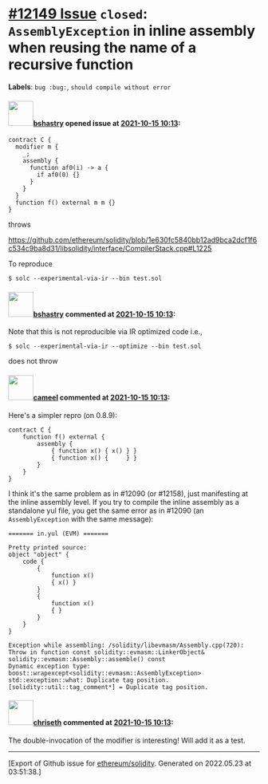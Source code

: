 # [\#12149 Issue](https://github.com/ethereum/solidity/issues/12149) `closed`: `AssemblyException` in inline assembly when reusing the name of a recursive function
**Labels**: `bug :bug:`, `should compile without error`


#### <img src="https://avatars.githubusercontent.com/u/2388185?v=4" width="50">[bshastry](https://github.com/bshastry) opened issue at [2021-10-15 10:13](https://github.com/ethereum/solidity/issues/12149):

```
contract C {
  modifier m {
    _;
    assembly {
      function af0(i) -> a {
        if af0(0) {}
      }
    }
  }
  function f() external m m {}
}
```

throws

https://github.com/ethereum/solidity/blob/1e630fc5840bb12ad9bca2dcf1f6c534c9ba8d31/libsolidity/interface/CompilerStack.cpp#L1225

To reproduce

```
$ solc --experimental-via-ir --bin test.sol
```

#### <img src="https://avatars.githubusercontent.com/u/2388185?v=4" width="50">[bshastry](https://github.com/bshastry) commented at [2021-10-15 10:13](https://github.com/ethereum/solidity/issues/12149#issuecomment-944173529):

Note that this is not reproducible via IR optimized code i.e.,

```
$ solc --experimental-via-ir --optimize --bin test.sol
```

does not throw

#### <img src="https://avatars.githubusercontent.com/u/137030?v=4" width="50">[cameel](https://github.com/cameel) commented at [2021-10-15 10:13](https://github.com/ethereum/solidity/issues/12149#issuecomment-945200990):

Here's a simpler repro (on 0.8.9):
```solidity
contract C {
    function f() external {
        assembly {
            { function x() { x() } }
            { function x() {     } }
        }
    }
}
```

I think it's the same problem as in #12090 (or #12158), just manifesting at the inline assembly level. If you try to compile the inline assembly as a standalone yul file, you get the same error as in #12090 (an `AssemblyException` with the same message):

```yul
======= in.yul (EVM) =======

Pretty printed source:
object "object" {
    code {
        {
            function x()
            { x() }
        }
        {
            function x()
            { }
        }
    }
}

Exception while assembling: /solidity/libevmasm/Assembly.cpp(720): Throw in function const solidity::evmasm::LinkerObject& solidity::evmasm::Assembly::assemble() const
Dynamic exception type: boost::wrapexcept<solidity::evmasm::AssemblyException>
std::exception::what: Duplicate tag position.
[solidity::util::tag_comment*] = Duplicate tag position.
```

#### <img src="https://avatars.githubusercontent.com/u/9073706?v=4" width="50">[chriseth](https://github.com/chriseth) commented at [2021-10-15 10:13](https://github.com/ethereum/solidity/issues/12149#issuecomment-946645356):

The double-invocation of the modifier is interesting! Will add it as a test.


-------------------------------------------------------------------------------



[Export of Github issue for [ethereum/solidity](https://github.com/ethereum/solidity). Generated on 2022.05.23 at 03:51:38.]
